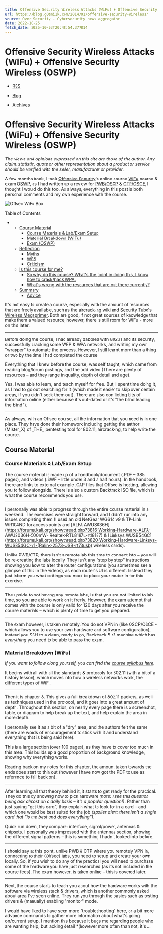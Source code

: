 ```yaml
---
title: Offensive Security Wireless Attacks (WiFu) + Offensive Security Wireless (OSWP)
url: https://blog.g0tmi1k.com/2014/01/offensive-security-wireless/
source: Over Security - Cybersecurity news aggregator
date: 2022-10-25
fetch_date: 2025-10-03T20:48:54.377814
---
```


# Offensive Security Wireless Attacks (WiFu) + Offensive Security Wireless (OSWP)

* [RSS](/atom.xml "subscribe via RSS")

* [Blog](/)
* [Archives](/archives/)

# Offensive Security Wireless Attacks (WiFu) + Offensive Security Wireless (OSWP)

*The views and opinions expressed on this site are those of the author. Any claim, statistic, quote or other representation about a product or service should be verified with the seller, manufacturer or provider.*

A few months back, I took [Offensive Security](https://www.offensive-security.com/)'s online course [WiFu](https://www.offensive-security.com/information-security-training/offensive-security-wireless-attacks/) course & exam [OSWP](https://www.offensive-security.com/information-security-certifications/oswp-offensive-security-wireless-professional/), as I had written up a review for [PWB/OSCP](https://blog.g0tmi1k.com/2011/07/pentesting-with-backtrack-pwb/) & [CTP/OSCE](https://blog.g0tmi1k.com/2013/08/cracking-perimeter-ctp-offensive/), I thought I would do this too. As always, everything in this post is both personal comments and my own experience with the course.

![Offsec WiFu Box](/images/offsec-wifu-boxes-medium.png "Offec WiFu")

Table of Contents

* + [Course Material](#Course.Material)
    - [Course Materials & Lab/Exam Setup](#Course.Materials..amp..Lab.Exam.Setup)
    - [Material Breakdown (WiFu)](#Material.Breakdown..WiFu.)
    - [Exam (OSWP)](#Exam..OSWP.)
  + [Reflection](#Reflection)
    - [Myths](#Myths)
    - [WPS](#WPS)
    - [Criticism](#Criticism)
  + [Is this course for me?](#Is.this.course.for.me.)
    - [So why do this course? What's the point in doing this, I know how to crack/hack WPA.](#So.why.do.this.course..What.s.the.point.in.doing.this..I.know.how.to.crack.hack.WPA.)
    - [What's wrong with the resources that are out there currently?](#What.s.wrong.with.the.resources.that.are.out.there.currently.)
  + [Summary](#Summary)
    - [Advice](#Advice)

It's not easy to create a course, especially with the amount of resources that are freely available, such as the [aircrack-ng wiki](http://www.aircrack-ng.org/doku.php) and [Security Tube's Wireless Megaprimer](http://www.securitytube.net/groups?operation=view&groupId=9). Both are good, if not great sources of knowledge that make them a valued resource, however, there is still room for WiFu - more on this later.

---

Before doing the course, I had already dabbled with 802.11 and its security, successfully cracking some WEP & WPA networks, and writing my own "wrapper" to automate the process. However, I still learnt more than a thing or two by the time I had completed the course.

Everything that I knew before the course, was self taught, which came from reading blog/forum postings, and the odd video (There are plenty of resources – and they range in quality, depth of detail and age).

Yes, I was able to learn, and teach myself for free. But, I spent time doing it, as I had to go out searching for it (which made it easier to skip over certain areas, if you didn't seek them out). There are also conflicting bits of information online (either because it's out-dated or it's "the blind leading the blind").

---

As always, with an Offsec course, all the information that you need is in one place. They have done their homework including getting the author (Mister\_X) of \_THE\_ pentesting tool for 802.11, aircrack-ng, to help write the course.

## Course Material

### Course Materials & Lab/Exam Setup

The course material is made up of a handbook/document (.PDF – 385 pages), and videos (.SWF – little under 3 and a half hours). In the handbook, there are links to external example .CAP files that Offsec is hosting, allowing you to follow alongside. There is also a custom Backtrack ISO file, which is what the course recommends you use.

---

I personally was able to progress through the entire course material in a weekend. The exercises were straight forward, and I didn't run into any issues completing them (I used an old NetGear WG614 v9 & TP-Link WR104ND for access points and [ALFA AWUS036H](https://forums.kali.org/showthread.php?3816-Working-Hardware-ALFA-AWUS036H-500mW-(Realtek-RTL8187L-rtl8187) & [Linksys WUSB54GC](https://forums.kali.org/showthread.php?3820-Working-Hardware-Linksys-WUSB54GC-v1-(Ralink-2573-USB-rt73usb) wireless cards).

Unlike PWB/CTP, there isn't a remote lab this time to connect into – you will be re-creating the labs locally. They isn't any "step by step" instructions showing you how to alter the router configurations (you sometimes see a glimpse of this in the videos), as each router's UI is different. Instead they just inform you what settings you need to place your router in for this exercise.

---

The upside to not having any remote labs, is that you are not limited to lab time, so you are able to work on it freely. However, the exam attempt that comes with the course is only valid for 120 days after you receive the course materials – which is plenty of time to get you prepared.

---

The exam however, is taken remotely. You do not VPN in (like OSCP/OSCE - which allows you to use your own hardware and software configuration), instead you SSH to a clean, ready to go, Backtrack 5 r3 machine which has *everything* you need to be able to pass the exam.

### Material Breakdown (WiFu)

*If you want to follow along yourself, you can find the [course syllabus here](http://www.offensive-security.com/documentation/wifu-syllabus.pdf).*

It begins with all with all the standards & protocols for 802.11 (with a bit of a history lesson), which moves into how a wireless networks work, the different types of WiFi.

---

Then it is chapter 3. This gives a full breakdown of 802.11 packets, as well as techniques used in the protocol, and it goes into a great amount of depth. Throughout this section, on nearly every page there is a screenshot, table, or diagram to help break up the text, and help explain the area in more depth.

I personally see it as a bit of a "dry" area, and the authors felt the same (there are words of encouragement to stick with it and understand everything that is being said here).

This is a large section (over 100 pages), as they have to cover too much in this area. This builds up a good proportion of background knowledge, showing why everything works.

Reading back on my notes for this chapter, the amount taken towards the ends does start to thin out (however I have now got the PDF to use as reference to fall back on).

---

After learning all that theory behind it, it starts to get ready for the practical. They do this by showing how to pick hardware *(note: I see this question being ask almost on a daily basis – it's a popular question!)*. Rather than just saying "get this card", they explain what to look for in a card – and which one would be best suited for the job *(spoiler alert: there isn't a single card that "is the best and does everything")*.

Quick run down, they compare: interface, signal/power, antennas & chipsets. I personally was impressed with the antennas section, showing the different signal patterns – this is something I hadn't looked into before.

---

I should say at this point, unlike PWB & CTP where you remotely VPN in, connecting to their (Offsec) labs, you need to setup and create your own locally. So, if you wish to do any of the practical you will need to purchase some of the hardware you have just researched (as its not included in the course fees). The exam however, is taken online – this is covered later.

---

Next, the course starts to teach you about how the hardware works with the software via wireless stack & drivers, which is another commonly asked about area I've seen online. They run you through the basics such as testing drivers & (manually) enabling "monitor" mode.

I would have liked to have seen more "troubleshooting" here, or a bit more advance commands to gather more information about what's going on/current setup. I mention this because it bugs me regarding people who are wanting help, but lacking detail *(however more often than not, it's ...